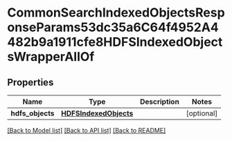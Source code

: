# CommonSearchIndexedObjectsResponseParams53dc35a6C64f4952A4482b9a1911cfe8HDFSIndexedObjectsWrapperAllOf


## Properties
Name | Type | Description | Notes
------------ | ------------- | ------------- | -------------
**hdfs_objects** | [**HDFSIndexedObjects**](HDFSIndexedObjects.md) |  | [optional] 

[[Back to Model list]](../README.md#documentation-for-models) [[Back to API list]](../README.md#documentation-for-api-endpoints) [[Back to README]](../README.md)


